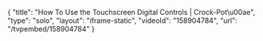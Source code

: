 {
    "title": "How To Use the Touchscreen Digital Controls | Crock-Pot\u00ae",
    "type": "solo",
    "layout": "iframe-static",
    "videoId": "158904784",
    "url": "\/tvpembed\/158904784"
}